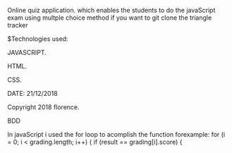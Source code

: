 Online quiz application.
which enables the students to do the javaScript exam using multple choice method
if you want to git clone the triangle tracker

\$Technologies used:

JAVASCRIPT.

HTML.

CSS.

DATE: 21/12/2018

Copyright 2018 florence.

BDD

In javaScript i used the for loop to acomplish the function forexample:
for (i = 0; i < grading.length; i++) {
if (result == grading[i].score) {
